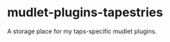 mudlet-plugins-tapestries
=========================

A storage place for my taps-specific mudlet plugins.